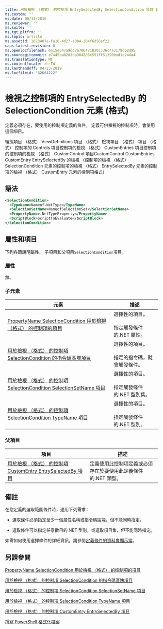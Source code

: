 ```yaml
---
title: 用於檢視 （格式） 的控制項 EntrySelectedBy SelectionCondition 項目 |Microsoft Docs
ms.custom: ''
ms.date: 09/13/2016
ms.reviewer: ''
ms.suite: ''
ms.tgt_pltfrm: ''
ms.topic: article
ms.assetid: 2623407e-fa10-4d27-a804-204f6d50ef22
caps.latest.revision: 6
ms.openlocfilehash: ea15e647a9dd7a7064718a0c536c4a3178d62d95
ms.sourcegitcommit: e7445ba8203da304286c591ff513900ad1c244a4
ms.translationtype: MT
ms.contentlocale: zh-TW
ms.lasthandoff: 04/23/2019
ms.locfileid: "62064222"
---
```

# <a name="selectioncondition-element-for-entryselectedby-for-controls-for-view-format"></a>檢視之控制項的 EntrySelectedBy 的 SelectionCondition 元素 (格式)

定義必須存在，要使用的控制項定義的條件。 定義可供檢視的控制項時，會使用這個項目。

組態項目 （格式） ViewDefinitions 項目 （格式） 檢視項目 （格式） 項目 （格式） 控制項的 Controls 項目控制項的檢視 （格式） CustomEntries 項目控制項的控制項的檢視 （格式） CustomControl 項目CustomControl CustomEntries CustomEntry EntrySelectedBy 的檢視 （控制項的檢視 （格式） SelectionCondition 元素的控制項的檢視 （格式） EntrySelectedBy 元素的控制項的檢視 （格式） CustomEntry 元素的控制項格式）

## <a name="syntax"></a>語法

```xml
<SelectionCondition>
  <TypeName>Nameof.NetType</TypeName>
  <SelectionSetName>NameofSelectionSet</SelectionSetName>
  <PropertyName>.NetTypeProperty</PropertyName>
  <ScriptBlock>ScriptToEvaluate</ScriptBlock>
</SelectionCondition>
```

## <a name="attributes-and-elements"></a>屬性和項目

下列各節說明屬性、 子項目和父項目`SelectionCondition`項目。

### <a name="attributes"></a>屬性

無。

### <a name="child-elements"></a>子元素

|元素|描述|
|-------------|-----------------|
|[PropertyName SelectionCondition 用於檢視 （格式） 的控制項的項目](./propertyname-element-for-selectioncondition-for-controls-for-view-format.md)|選擇性的項目。<br /><br /> 指定觸發條件的.NET 屬性。|
|[用於檢視 （格式） 的控制項 SelectionCondition 的指令碼區塊項目](./scriptblock-element-for-selectioncondition-for-controls-for-view-format.md)|選擇性的項目。<br /><br /> 指定的指令碼，就會觸發條件。|
|[用於檢視 （格式） 的控制項 SelectionCondition SelectionSetName 項目](./selectionsetname-element-for-selectioncondition-for-controls-for-view-format.md)|選擇性的項目。<br /><br /> 指定觸發條件的.NET 型別集。|
|[用於檢視 （格式） 的控制項 SelectionCondition TypeName 項目](./typename-element-for-selectioncondition-for-controls-for-view-format.md)|選擇性的項目。<br /><br /> 指定觸發條件的.NET 型別。|

### <a name="parent-elements"></a>父項目

|項目|描述|
|-------------|-----------------|
|[用於檢視 （格式） 的控制項 CustomEntry EntrySelectedBy 項目](./entryselectedby-element-for-customentry-for-controls-for-view-format.md)|定義使用此控制項定義或必須存在於要使用此定義條件的.NET 類型。|

## <a name="remarks"></a>備註

在您定義的選取範圍條件時，適用下列需求：

- 選取條件必須指定至少一個屬性名稱或指令碼區塊，但不能同時指定。

- 選取條件可以指定任意數目的.NET 型別，或選取項目集，但不能同時指定。

如需如何使用選擇條件的詳細資訊，請參閱[定義條件的資料會顯示當](./defining-conditions-for-displaying-data.md)。

## <a name="see-also"></a>另請參閱

[PropertyName SelectionCondition 用於檢視 （格式） 的控制項的項目](./propertyname-element-for-selectioncondition-for-controls-for-view-format.md)

[用於檢視 （格式） 的控制項 SelectionCondition 的指令碼區塊項目](./scriptblock-element-for-selectioncondition-for-controls-for-view-format.md)

[用於檢視 （格式） 的控制項 SelectionCondition SelectionSetName 項目](./selectionsetname-element-for-selectioncondition-for-controls-for-view-format.md)

[用於檢視 （格式） 的控制項 SelectionCondition TypeName 項目](./typename-element-for-selectioncondition-for-controls-for-view-format.md)

[用於檢視 （格式） 的控制項 CustomEntry EntrySelectedBy 項目](./entryselectedby-element-for-customentry-for-controls-for-view-format.md)

[撰寫 PowerShell 格式化檔案](./writing-a-powershell-formatting-file.md)
